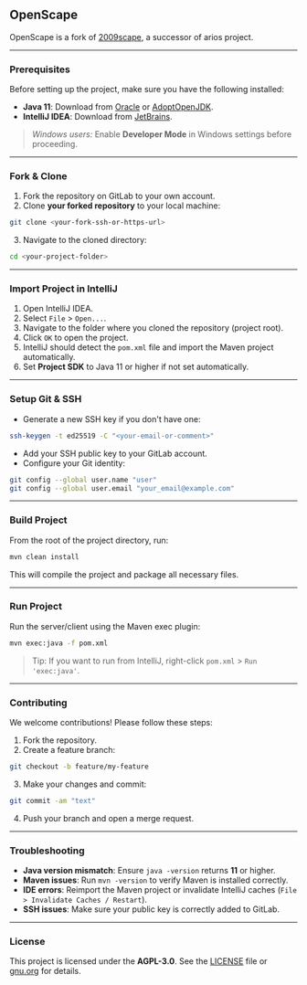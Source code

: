 ## OpenScape

OpenScape is a fork of [2009scape](https://gitlab.com/2009scape/2009scape), a successor of arios project.

---

### Prerequisites

Before setting up the project, make sure you have the following installed:

* **Java 11**: Download from [Oracle](https://www.oracle.com/java/technologies/javase-jdk11-downloads.html)
  or [AdoptOpenJDK](https://adoptium.net/temurin/releases/?version=11).
* **IntelliJ IDEA**: Download from [JetBrains](https://www.jetbrains.com/idea/download/).

> *Windows users:* Enable **Developer Mode** in Windows settings before proceeding.

---

### Fork & Clone

1. Fork the repository on GitLab to your own account.
2. Clone **your forked repository** to your local machine:

```bash
git clone <your-fork-ssh-or-https-url>
```

3. Navigate to the cloned directory:

```bash
cd <your-project-folder>
```

---

### Import Project in IntelliJ

1. Open IntelliJ IDEA.
2. Select `File` > `Open...`.
3. Navigate to the folder where you cloned the repository (project root).
4. Click `OK` to open the project.
5. IntelliJ should detect the `pom.xml` file and import the Maven project automatically.
6. Set **Project SDK** to Java 11 or higher if not set automatically.

---

### Setup Git & SSH

* Generate a new SSH key if you don't have one:

```bash
ssh-keygen -t ed25519 -C "<your-email-or-comment>"
```

* Add your SSH public key to your GitLab account.
* Configure your Git identity:

```bash
git config --global user.name "user"
git config --global user.email "your_email@example.com"
```

---

### Build Project

From the root of the project directory, run:

```bash
mvn clean install
```

This will compile the project and package all necessary files.

---

### Run Project

Run the server/client using the Maven exec plugin:

```bash
mvn exec:java -f pom.xml
```

> Tip: If you want to run from IntelliJ, right-click `pom.xml` > `Run 'exec:java'`.

---

### Contributing

We welcome contributions! Please follow these steps:

1. Fork the repository.
2. Create a feature branch:

```bash
git checkout -b feature/my-feature
```

3. Make your changes and commit:

```bash
git commit -am "text"
```

4. Push your branch and open a merge request.

---

### Troubleshooting

* **Java version mismatch**: Ensure `java -version` returns **11** or higher.
* **Maven issues**: Run `mvn -version` to verify Maven is installed correctly.
* **IDE errors**: Reimport the Maven project or invalidate IntelliJ caches (`File > Invalidate Caches / Restart`).
* **SSH issues**: Make sure your public key is correctly added to GitLab.

---

### License

This project is licensed under the **AGPL-3.0**. See the [LICENSE](./LICENSE) file
or [gnu.org](https://www.gnu.org/licenses/agpl-3.0.html) for details.
